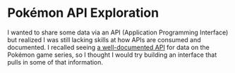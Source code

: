 # Pokémon API Exploration

I wanted to share some data via an API (Application Programming Interface) but realized I was still lacking skills at how APIs are consumed and documented. I recalled seeing [a well-documented API](https://pokeapi.co) for data on the Pokémon game series, so I thought I would try building an interface that pulls in some of that information.